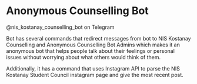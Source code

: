 # Anonymous Counselling Bot
@nis_kostanay_counselling_bot on Telegram

Bot has several commands that redirect messages from bot to NIS Kostanay Counselling and Anonymous Counselling Bot Admins which makes it an anonymous bot that helps people talk about their feelings or personal issues without worrying about what others would think of them.

Additionally, it has a command that uses Instagram API to parse the NIS Kostanay Student Council instagram page and give the most recent post.
